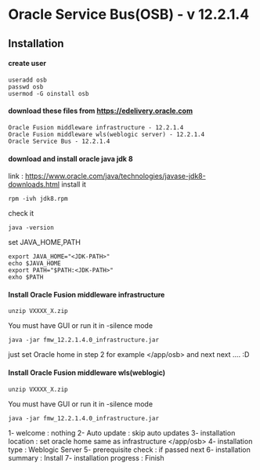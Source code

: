 # Oracle Service Bus(OSB) - v 12.2.1.4

## Installation

#### create user
```
useradd osb
passwd osb
usermod -G oinstall osb
```
#### download these files from https://edelivery.oracle.com
```
Oracle Fusion middleware infrastructure - 12.2.1.4
Oracle Fusion middleware wls(weblogic server) - 12.2.1.4
Oracle Service Bus - 12.2.1.4
```
#### download and install oracle java jdk 8
link : https://www.oracle.com/java/technologies/javase-jdk8-downloads.html
install it 
```
rpm -ivh jdk8.rpm
```
check it
```
java -version
```
set JAVA_HOME,PATH
```
export JAVA_HOME="<JDK-PATH>"
echo $JAVA_HOME
export PATH="$PATH:<JDK-PATH>"
exho $PATH
```

#### Install Oracle Fusion middleware infrastructure
```
unzip VXXXX_X.zip
```
You must have GUI or run it in -silence mode
```
java -jar fmw_12.2.1.4.0_infrastructure.jar
```
just set Oracle home in step 2 for example </app/osb> and next next .... :D

#### Install Oracle Fusion middleware wls(weblogic)
```
unzip VXXXX_X.zip
```
You must have GUI or run it in -silence mode
```
java -jar fmw_12.2.1.4.0_infrastructure.jar
```
1- welcome : nothing
2- Auto update : skip auto updates
3- installation location : set oracle home same as infrastructure </app/osb>
4- installation type : Weblogic Server
5- prerequisite check : if passed next
6- installation summary : Install
7- installation progress : Finish

